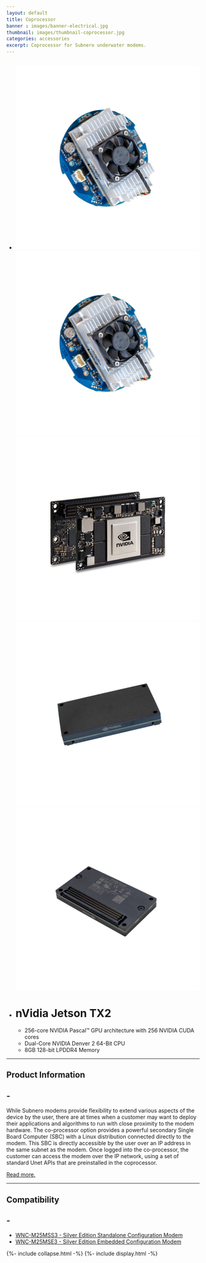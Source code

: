 ```yaml
---
layout: default
title: Coprocessor
banner : images/banner-electrical.jpg
thumbnail: images/thumbnail-coprocessor.jpg
categories: accessories
excerpt: Coprocessor for Subnero underwater modems.
---
```


<div class='full tall' style='background-image: url({{site.baseurl}}/{{page.banner}});'>
  <div class='row'>
    <div class='large-12 columns'>
      <!-- {% include section-header.html title=page.title tagline=page.tagline color=page.title_color class="big" %} -->
    </div>
  </div>
  <div class='four spacing'></div>
  <div class='four spacing'></div>
</div>

<div class='full'>
  <div class='row'>
      <ul class='gfXsQG'>
        <li class='accessories'>
            <div class='mod modBlogPost big'>
              <img id='main-img' src='/images/accessories-coprocessor01.jpg'>
            </div>
            <div class='modGallery'>
              <div class='media modTeamMember gallery shortcode-list'>
                <div class="member current-li"><a class='image-nav'><img src='/images/accessories-coprocessor01.jpg'></a></div>
                <div class="member"><a class='image-nav'><img src='/images/accessories-coprocessor02.jpg'></a></div>
                <div class="member"><a class='image-nav'><img src='/images/accessories-coprocessor03.jpg'></a></div>
                <div class="member"><a class='image-nav'><img src='/images/accessories-coprocessor04.jpg'></a></div>
              </div>
            </div>
        </li>
        <li class='accessories'>
          <div class='hOXnHC'>
            <h1> nVidia Jetson TX2</h1>
            <ul>
              <li>256-core NVIDIA Pascal™ GPU architecture with 256 NVIDIA CUDA cores</li>
              <li>Dual-Core NVIDIA Denver 2 64-Bit CPU</li>
              <li>8GB 128-bit LPDDR4 Memory</li>
            </ul>
          </div>
        </li>
      </ul>
      <hr>
      <div class='cGBxoB'>
        <div class='media hOXnHC modBlogPost'>
          <h2> Product Information</h2>
          <a class='media-body links collapsible' id ='batProduct'>
            <h2 class='right' id='batProduct-icon'>-</h2>
          </a>
        </div>
        <div class='media modBlogPost collapsible-content' id = 'batProductdata'>
          <p> While Subnero modems provide flexibility to extend various aspects of the device by the user, there are at times when a customer may want to deploy their applications and algorithms to run with close proximity to the modem hardware. The co-processor option provides a powerful secondary Single Board Computer (SBC) with a Linux distribution connected directly to the modem. This SBC is directly accessible by the user over an IP address in the same subnet as the modem. Once logged into the co-processor, the customer can access the modem over the IP network, using a set of standard Unet APIs that are preinstalled in the coprocessor.</p>
          <p><a href="https://subnero.com/wnc/2018/11/17/Underwater-modem-with-a-coprocessor.html">Read more.</a></p>
        </div>
      </div>
      <hr>
      <div class='cGBxoB'>
          <div class='media hOXnHC modBlogPost'>
            <h2>Compatibility</h2>
            <a class='media-body links collapsible' id ='batCompatibility'>
            <h2 class='right' id='batCompatibility-icon'>-</h2>
          </a>
          </div>
          <div class='media modBlogPost collapsible-content' id = 'batCompatibilitydata'>
            <ul class="shortcode-list">
              <li><a href="{{site.baseurl}}/products/wnc-m25mss3">WNC-M25MSS3 - Silver Edition Standalone Configuration Modem</a></li>
              <li><a href="{{site.baseurl}}/products/wnc-m25mse3">WNC-M25MSE3 - Silver Edition Embedded Configuration Modem</a></li>
            </ul>
          </div>
      </div>
  </div>
</div>
{%- include collapse.html -%}
{%- include display.html -%}
